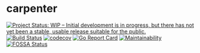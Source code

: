 # carpenter

[![Project Status: WIP – Initial development is in progress, but there has not yet been a stable, usable release suitable for the public.](https://www.repostatus.org/badges/latest/wip.svg)](https://www.repostatus.org/#wip)
[![Build Status](https://travis-ci.com/sjansen/carpenter.svg?branch=master)](https://travis-ci.com/sjansen/carpenter)
[![codecov](https://codecov.io/gh/sjansen/carpenter/branch/master/graph/badge.svg)](https://codecov.io/gh/sjansen/carpenter)
[![Go Report Card](https://goreportcard.com/badge/github.com/sjansen/carpenter)](https://goreportcard.com/report/github.com/sjansen/carpenter)
[![Maintainability](https://api.codeclimate.com/v1/badges/3e94da95231ab04b2074/maintainability)](https://codeclimate.com/github/sjansen/carpenter/maintainability)
[![FOSSA Status](https://app.fossa.io/api/projects/custom%2B6054%2Fcarpenter.svg?type=shield)](https://app.fossa.io/projects/custom%2B6054%2Fcarpenter?ref=badge_shield)
